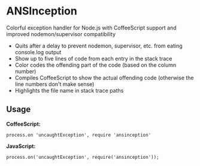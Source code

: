 ANSInception
============

Colorful exception handler for Node.js with CoffeeScript support and improved nodemon/supervisor compatibility

* Quits after a delay to prevent nodemon, supervisor, etc. from eating console.log output
* Show up to five lines of code from each entry in the stack trace
* Color codes the offending part of the code (based on the column number)
* Compiles CoffeeScript to show the actual offending code (otherwise the line numbers don't make sense)
* Highlights the file name in stack trace paths

Usage
-----

__CoffeeScript:__

	process.on 'uncaughtException', require 'ansinception'

__JavaScript:__

	process.on('uncaughtException', require('ansinception'));
